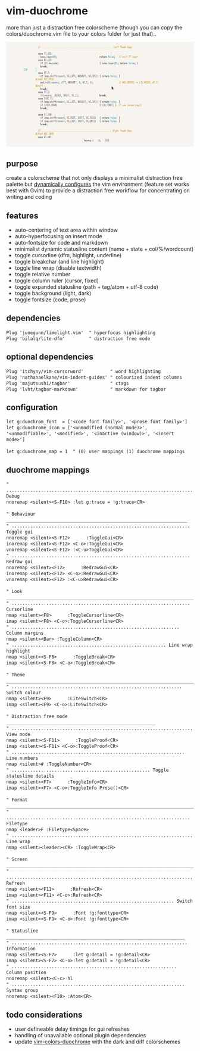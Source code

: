 # vim-duochrome

more than just a distraction free colorscheme (though you can copy the
colors/duochrome.vim file to your colors folder for just that)..

![DuoChrome](/screenshots/duochrome.jpg)

## purpose

create a colorscheme that not only displays a minimalist distraction
free palette but [dynamically
configures](http://thedarnedestthing.com/duochrome%20gym) the vim
environment (feature set works best with Gvim) to provide a distraction
free workflow for concentrating on writing and coding

## features

- auto-centering of text area within window
- auto-hyperfocusing on insert mode
- auto-fontsize for code and markdown
- minimalist dynamic statusline content (name + state + col/%/wordcount)
- toggle cursorline (dfm, highlight, underline)
- toggle breakchar (and line highlight)
- toggle line wrap (disable textwidth)
- toggle relative number
- toggle column ruler (cursor, fixed)
- toggle expanded statusline (path + tag/atom + utf-8 code)
- toggle background (light, dark)
- toggle fontsize (code, prose)

## dependencies

    Plug 'junegunn/limelight.vim'  " hyperfocus highlighting
    Plug 'bilalq/lite-dfm'         " distraction free mode

## optional dependencies

    Plug 'itchyny/vim-cursorword'          " word highlighting
    Plug 'nathanaelkane/vim-indent-guides' " colourized indent columns
    Plug 'majutsushi/tagbar'               " ctags
    Plug 'lvht/tagbar-markdown'            " markdown for tagbar

## configuration

    let g:duochrom_font  = ['<code font family>', '<prose font family>']
    let g:duochrome_icon = ['<unmodified (normal mode)>', '<unmodifiable>', '<modified>', '<inactive (window)>', '<insert mode>']

    let g:duochrome_map = 1  " (0) user mappings (1) duochrome mappings

## duochrome mappings

    " ........................................................................ Debug
    nnoremap <silent><S-F10> :let g:trace = !g:trace<CR>
 
    " Behaviour ____________________________________________________________________
    " ................................................................... Toggle gui
    nnoremap <silent><S-F12>      :ToggleGui<CR>
    inoremap <silent><S-F12> <C-o>:ToggleGui<CR>
    vnoremap <silent><S-F12> :<C-u>ToggleGui<CR>
    " ................................................................... Redraw gui
    nnoremap <silent><F12>      :RedrawGui<CR>
    inoremap <silent><F12> <C-o>:RedrawGui<CR>
    vnoremap <silent><F12> :<C-u>RedrawGui<CR>
 
    " Look _________________________________________________________________________
    " ................................................................... Cursorline
    nmap <silent><F8>      :ToggleCursorline<CR>
    imap <silent><F8> <C-o>:ToggleCursorline<CR>
    " ............................................................... Column margins
    nmap <silent><Bar> :ToggleColumn<CR>
    " .......................................................... Line wrap highlight
    nmap <silent><S-F8>      :ToggleBreak<CR>
    imap <silent><S-F8> <C-o>:ToggleBreak<CR>
 
    " Theme ________________________________________________________________________
    " ................................................................ Switch colour
    nmap <silent><F9>      :LiteSwitch<CR>
    imap <silent><F9> <C-o>:LiteSwitch<CR>
 
    " Distraction free mode ________________________________________________________
    " .................................................................... View mode
    nmap <silent><S-F11>      :ToggleProof<CR>
    imap <silent><S-F11> <C-o>:ToggleProof<CR>
    " ................................................................. Line numbers
    nmap <silent># :ToggleNumber<CR>
    " .................................................... Toggle statusline details
    nmap <silent><F7>      :ToggleInfo<CR>
    imap <silent><F7> <C-o>:ToggleInfo Prose()<CR>
 
    " Format _______________________________________________________________________
    " ..................................................................... Filetype
    nmap <leader>F :Filetype<Space>
    " .................................................................... Line wrap
    nmap <silent><leader><CR> :ToggleWrap<CR>
 
    " Screen _______________________________________________________________________
    " ...................................................................... Refresh
    nmap <silent><F11>      :Refresh<CR>
    imap <silent><F11> <C-o>:Refresh<CR>
    " ............................................................. Switch font size
    nmap <silent><S-F9>      :Font !g:fonttype<CR>
    imap <silent><S-F9> <C-o>:Font !g:fonttype<CR>
 
    " Statusline ___________________________________________________________________
    " .................................................................. Information
    nmap <silent><S-F7>      :let g:detail = !g:detail<CR>
    imap <silent><S-F7> <C-o>:let g:detail = !g:detail<CR>
    " .............................................................. Column position
    nnoremap <silent><C-c> hl
    " ................................................................. Syntax group
    nnoremap <silent><F10> :Atom<CR>

## todo considerations

- user defineable delay timings for gui refreshes
- handling of unavailable optional plugin dependencies 
- update [vim-colors-duochrome](https://github.com/sdothum/vim-colors-duochrome) with the dark and diff colorschemes

